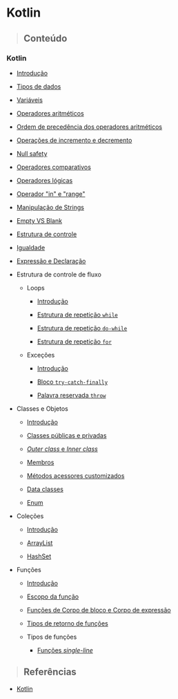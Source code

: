 # Kotlin

> ## **Conteúdo**

### Kotlin

* [Introdução](./introducao.md)

* [Tipos de dados](./tipos-de-dados.md)

* [Variáveis](./variaveis.md)

* [Operadores aritméticos](./operadores-aritmeticos.md)

* [Ordem de precedência dos operadores aritméticos](./odem-de-precedencia-operadores-aritmeticos.md)

* [Operações de incremento e decremento](./operacoes-incremento-e-decremento.md)

* [Null safety](./null-safety.md)

* [Operadores comparativos](./operadores-comparativos.md)

* [Operadores lógicas](./operadores-logicos.md)

* [Operador "in" e "range"](./ranges-e-progressoes.md)

* [Manipulação de Strings](./manipulacao-de-strings.md)

* [Empty VS Blank](./empty-vs-blank.md)

* [Estrutura de controle](./estrutura-de-controle.md)

* [Igualdade](./equality.md)

* [Expressão e Declaração](./expression-and-declaration.md)

* Estrutura de controle de fluxo

  * Loops

    * [Introdução](./control-flow-structure/loops/introduction.md)

    * [Estrutura de repetição `while`](./control-flow-structure/loops/while.md)

    * [Estrutura de repetição `do-while`](./control-flow-structure/loops/do-while.md)

    * [Estrutura de repetição `for`](./control-flow-structure/loops/for.md)

  * Exceções

    * [Introdução](./control-flow-structure/exceptions/introduction.md)

    * [Bloco `try-catch-finally`](./control-flow-structure/exceptions/try-catch-finally.md)

    * [Palavra reservada `throw`](./control-flow-structure/exceptions/throw.md)

* Classes e Objetos

  * [Introdução](./classes-and-objects/introduction.md)

  * [Classes públicas e privadas](./classes-and-objects/public-and-private-classes.md)

  * [*Outer class* e *Inner class*](./classes-and-objects/outer-class-and-inner-class.md)

  * [Membros](./classes-and-objects/class-members.md)

  * [Métodos acessores customizados](./classes-and-objects/custom-accessor-methods.md)

  * [Data classes](./classes-and-objects/data-classes.md)
  
  * [Enum](./classes-and-objects/enum.md)

* Coleções

  * [Introdução](./collections/introduction.md)

  * [ArrayList](./collections/arraylist.md)

  * [HashSet](./collections/hashset.md)

* Funções

  * [Introdução](./functions/introduction.md)
  
  * [Escopo da função](./functions/function-scope.md)

  * [Funções de Corpo de bloco e Corpo de expressão](./functions/block-body-and-expression-body-function.md)

  * [Tipos de retorno de funções](./functions/function-return-type.md)

  * Tipos de funções

    * [Funções *single-line*](./functions/function-types/single-line-function.md)

> ## **Referências**

* [Kotlin](./references.md)